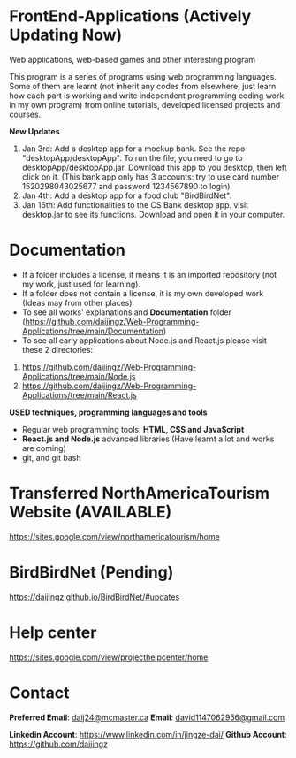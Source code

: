 # FrontEnd-Applications (Actively Updating Now)
Web applications, web-based games and other interesting program

This program is a series of programs using web programming languages. Some of them are learnt (not inherit any codes from elsewhere, just learn how each part is working and write independent programming coding work in my own program) from online tutorials, developed licensed projects and courses.

**New Updates**
1. Jan 3rd: Add a desktop app for a mockup bank. See the repo "desktopApp/desktopApp". To run the file, you need to go to desktopApp/desktopApp.jar. Download this app to you desktop, then left click on it. (This bank app only has 3 accounts: try to use card number 1520298043025677 and password 1234567890 to login)
2. Jan 4th: Add a desktop app for a food club "BirdBirdNet".
3. Jan 16th: Add functionalities to the CS Bank desktop app. visit desktop.jar to see its functions. Download and open it in your computer.

# Documentation
* If a folder includes a license, it means it is an imported repository (not my work, just used for learning).
* If a folder does not contain a license, it is my own developed work (Ideas may from other places).
* To see all works' explanations and  **Documentation** folder (https://github.com/daijingz/Web-Programming-Applications/tree/main/Documentation)
* To see all early applications about Node.js and React.js please visit these 2 directories:
1. https://github.com/daijingz/Web-Programming-Applications/tree/main/Node.js
2. https://github.com/daijingz/Web-Programming-Applications/tree/main/React.js


**USED techniques, programming languages and tools**
* Regular web programming tools: **HTML, CSS and JavaScript**
* **React.js and Node.js** advanced libraries (Have learnt a lot and works are coming)
* git, and git bash

# Transferred NorthAmericaTourism Website (AVAILABLE)
https://sites.google.com/view/northamericatourism/home

# BirdBirdNet (Pending)
https://daijingz.github.io/BirdBirdNet/#updates

# Help center
https://sites.google.com/view/projecthelpcenter/home

# Contact
**Preferred Email**: daij24@mcmaster.ca
**Email**: david1147062956@gmail.com

**Linkedin Account**: https://www.linkedin.com/in/jingze-dai/
**Github Account**: https://github.com/daijingz 
